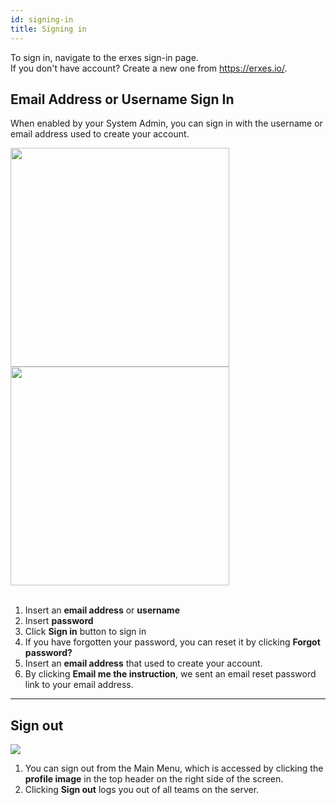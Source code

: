 ```yaml
---
id: signing-in
title: Signing in
---
```


<!--Content-->

To sign in, navigate to the erxes sign-in page. <br>
If you don't have account? Create a new one from <a href="https://erxes.io/en/create" target="_blank">https://erxes.io/</a>.



## Email Address or Username Sign In

When enabled by your System Admin, you can sign in with the username or email address used to create your account.

<div>
    <img src="https://s3-us-west-2.amazonaws.com/erxes-docs/sign-in-page.png" style="width: 350px" />
    <img src="https://s3-us-west-2.amazonaws.com/erxes-docs/reset-password.png" style="width: 350px" />
</div>
<br>

1. Insert an __email address__ or __username__
2. Insert __password__
3. Click __Sign in__ button to sign in
4. If you have forgotten your password, you can reset it by clicking __Forgot password?__
5. Insert an __email address__ that used to create your account.
6. By clicking __Email me the instruction__, we sent an email reset password link to your email address.

---


## Sign out

<img src="https://s3-us-west-2.amazonaws.com/erxes-docs/log-out.png" />
<br>



1. You can sign out from the Main Menu, which is accessed by clicking the __profile image__ in the top header on the right side of the screen.
2. Clicking __Sign out__ logs you out of all teams on the server.

